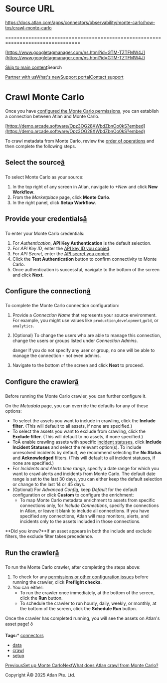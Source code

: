 # Source URL
https://docs.atlan.com/apps/connectors/observability/monte-carlo/how-tos/crawl-monte-carlo

================================================================================

<!--
canonical: https://docs.atlan.com/apps/connectors/observability/monte-carlo/how-tos/crawl-monte-carlo
link-alternate: https://docs.atlan.com/apps/connectors/observability/monte-carlo/how-tos/crawl-monte-carlo
meta-description: Once you have [configured the Monte Carlo permissions](/apps/connectors/observability/monte-carlo/how-tos/set-up-monte-carlo), you can establish a connection between Atlan and Monte Carlo.
meta-docsearch:docusaurus_tag: docs-default-current
meta-docsearch:language: en
meta-docsearch:version: current
meta-docusaurus_locale: en
meta-docusaurus_tag: docs-default-current
meta-docusaurus_version: current
meta-generator: Docusaurus v3.8.1
meta-og-description: Once you have [configured the Monte Carlo permissions](/apps/connectors/observability/monte-carlo/how-tos/set-up-monte-carlo), you can establish a connection between Atlan and Monte Carlo.
meta-og-locale: en
meta-og-title: Crawl Monte Carlo | Atlan Documentation
meta-og-url: https://docs.atlan.com/apps/connectors/observability/monte-carlo/how-tos/crawl-monte-carlo
meta-twitter:card: summary_large_image
meta-viewport: width=device-width,initial-scale=1
title: Crawl Monte Carlo | Atlan Documentation
-->

[https://www.googletagmanager.com/ns.html?id=GTM-TZTFMW4J](https://www.googletagmanager.com/ns.html?id=GTM-TZTFMW4J)

[Skip to main content](#__docusaurus_skipToContent_fallback)Search

[Partner with us](https://docs.google.com/forms/d/e/1FAIpQLScuAIhCm2GS7YFstrOjawbP8J7PUmOynQo7wI2yGCcCyEcVSw/viewform)[What's new](https://shipped.atlan.com/)[Support portal](https://atlan.zendesk.com/auth/v2/login/signin?return_to=https%3A%2F%2Fatlan.zendesk.com%2Fhc%2Fen-us&theme=hc&locale=en-us&brand_id=1900000425113&auth_origin=1900000425113%2Cfalse%2Ctrue)[Contact support](/support/submit-request)

Crawl Monte Carlo
=================

Once you have [configured the Monte Carlo permissions](/apps/connectors/observability/monte-carlo/how-tos/set-up-monte-carlo), you can establish a connection between Atlan and Monte Carlo.

[https://demo.arcade.software/Opz3OG28XWbdZbnOo0kS?embed](https://demo.arcade.software/Opz3OG28XWbdZbnOo0kS?embed)

To crawl metadata from Monte Carlo, review the [order of operations](/product/connections/how-tos/order-workflows) and then complete the following steps.

Select the source[â](#select-the-source "Direct link to Select the source")
-----------------------------------------------------------------------------

To select Monte Carlo as your source:

1. In the top right of any screen in Atlan, navigate to *\+New* and click **New Workflow**.
2. From the *Marketplace* page, click **Monte Carlo**.
3. In the right panel, click **Setup Workflow**.

Provide your credentials[â](#provide-your-credentials "Direct link to Provide your credentials")
--------------------------------------------------------------------------------------------------

To enter your Monte Carlo credentials:

1. For *Authentication*, **API Key Authentication** is the default selection.
2. For *API Key ID*, enter the [API key ID you copied](/apps/connectors/observability/monte-carlo/how-tos/set-up-monte-carlo).
3. For *API Secret*, enter the [API secret you copied](/apps/connectors/observability/monte-carlo/how-tos/set-up-monte-carlo).
4. Click the **Test Authentication** button to confirm connectivity to Monte Carlo.
5. Once authentication is successful, navigate to the bottom of the screen and click **Next**.

Configure the connection[â](#configure-the-connection "Direct link to Configure the connection")
--------------------------------------------------------------------------------------------------

To complete the Monte Carlo connection configuration:

1. Provide a *Connection Name* that represents your source environment. For example, you might use values like `production`,`development`,`gold`, or `analytics`.
2. (Optional) To change the users who are able to manage this connection, change the users or groups listed under *Connection Admins*.

    danger If you do not specify any user or group, no one will be able to manage the connection \- not even admins.
3. Navigate to the bottom of the screen and click **Next** to proceed.

Configure the crawler[â](#configure-the-crawler "Direct link to Configure the crawler")
-----------------------------------------------------------------------------------------

Before running the Monte Carlo crawler, you can further configure it.

On the *Metadata* page, you can override the defaults for any of these options:

* To select the assets you want to include in crawling, click the **Include filter**. (This will default to all assets, if none are specified.)
* To select the assets you want to exclude from crawling, click the **Exclude filter**. (This will default to no assets, if none specified.)
* ToÂ enable crawling assets with specific [incident statuses](https://docs.getmontecarlo.com/docs/interacting-with-incidents), click **Include Incident Statuses** and select the relevant option(s). To include unresolved incidents by default, we recommend selecting the **No Status** and **Acknowledged** filters. (This will default to all incident statuses, if none are specified.)
* For *Incidents and Alerts time range*, specify a date range for which you want to crawl alerts and incidents from Monte Carlo. The default date range is set to the last 30 days, you can either keep the default selection or change to the last 14 or 45 days.
* (Optional) For *Advanced Config*, keep *Default* for the default configuration or click **Custom** to configure the enrichment:
    + To map Monte Carlo metadata enrichment to assets from specific connections only, for *Include Connections*, specify the connections in Atlan, or leave it blank to include all connections. If you have specified any connections, Atlan will map monitors, alerts, and incidents only to the assets included in those connections.

**Did you know?**If an asset appears in both the include and exclude filters, the exclude filter takes precedence.

Run the crawler[â](#run-the-crawler "Direct link to Run the crawler")
-----------------------------------------------------------------------

To run the Monte Carlo crawler, after completing the steps above:

1. To check for any [permissions or other configuration issues](/apps/connectors/observability/monte-carlo/references/preflight-checks-for-monte-carlo) before running the crawler, click **Preflight checks**.
2. You can either:
    * To run the crawler once immediately, at the bottom of the screen, click the **Run** button.
    * To schedule the crawler to run hourly, daily, weekly, or monthly, at the bottom of the screen, click the **Schedule Run** button.

Once the crawler has completed running, you will see the assets on Atlan's asset page! ð

**Tags:*** [connectors](/tags/connectors)
* [data](/tags/data)
* [crawl](/tags/crawl)
* [setup](/tags/setup)

[PreviousSet up Monte Carlo](/apps/connectors/observability/monte-carlo/how-tos/set-up-monte-carlo)[NextWhat does Atlan crawl from Monte Carlo?](/apps/connectors/observability/monte-carlo/references/what-does-atlan-crawl-from-monte-carlo)

Copyright Â© 2025 Atlan Pte. Ltd.

